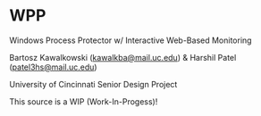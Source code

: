 # WPP
 Windows Process Protector w/ Interactive Web-Based Monitoring

Bartosz Kawalkowski (kawalkba@mail.uc.edu) & Harshil Patel (patel3hs@mail.uc.edu)

University of Cincinnati Senior Design Project

This source is a WIP (Work-In-Progess)!
